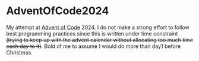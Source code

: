 # AdventOfCode2024
My attempt at [Advent of Code](https://adventofcode.com/) 2024. I do not make a strong effort to follow best programming practices since this is written under time constraint ~~(trying to keep up with the advent calendar without allocating too much time each day to it)~~. Bold of me to assume I would do more than day1 before Christmas.
